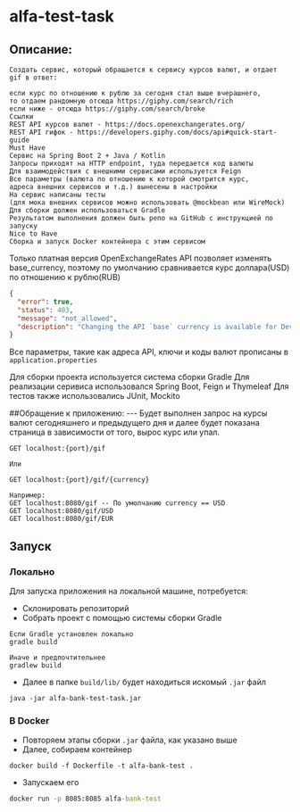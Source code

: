 # alfa-test-task
Описание:
---
```
Создать сервис, который обращается к сервису курсов валют, и отдает gif в ответ:  

если курс по отношению к рублю за сегодня стал выше вчерашнего,  
то отдаем рандомную отсюда https://giphy.com/search/rich  
если ниже - отсюда https://giphy.com/search/broke  
Ссылки  
REST API курсов валют - https://docs.openexchangerates.org/  
REST API гифок - https://developers.giphy.com/docs/api#quick-start-guide  
Must Have  
Сервис на Spring Boot 2 + Java / Kotlin  
Запросы приходят на HTTP endpoint, туда передается код валюты  
Для взаимодействия с внешними сервисами используется Feign  
Все параметры (валюта по отношению к которой смотрится курс,   
адреса внешних сервисов и т.д.) вынесены в настройки  
На сервис написаны тесты   
(для мока внешних сервисов можно использовать @mockbean или WireMock)   
Для сборки должен использоваться Gradle  
Результатом выполнения должен быть репо на GitHub с инструкцией по запуску  
Nice to Have  
Сборка и запуск Docker контейнера с этим сервисом
```  

Только платная версия OpenExchangeRates API позволяет изменять base_currency, поэтому по умолчанию сравнивается курс доллара(USD) по отношению к рублю(RUB)
```json
{
  "error": true,
  "status": 403,
  "message": "not_allowed",
  "description": "Changing the API `base` currency is available for Developer, Enterprise and Unlimited plan clients. Please upgrade, or contact support@openexchangerates.org with any questions."
}
```

Все параметры, такие как адреса API, ключи и коды валют прописаны в `application.properties`

Для сборки проекта используется система сборки Gradle
Для реализации серивиса использовался Spring Boot, Feign и Thymeleaf
Для тестов также использовались JUnit, Mockito

##Обращение к приложению:
--- Будет выполнен запрос на курсы валют сегодняшнего и предыдущего дня и далее будет показана страница в зависимости от того, вырос курс или упал.
```
GET localhost:{port}/gif

Или

GET localhost:{port}/gif/{currency}

Например:
GET localhost:8080/gif -- По умолчанию currency == USD
GET localhost:8080/gif/USD
GET localhost:8080/gif/EUR
```
## Запуск
### Локально
Для запуска приложения на локальной машине, потребуется:
* Склонировать репозиторий
* Собрать проект с помощью системы сборки Gradle
```
Если Gradle установлен локально
gradle build

Иначе и предпочтительнее
gradlew build
```
* Далее в папке `build/lib/` будет находиться искомый `.jar` файл
```
java -jar alfa-bank-test-task.jar
```

### В Docker
* Повторяем этапы сборки `.jar` файла, как указано выше
* Далее, собираем контейнер
```CMD
docker build -f Dockerfile -t alfa-bank-test .
```
* Запускаем его
```cmd
docker run -p 8085:8085 alfa-bank-test
```
